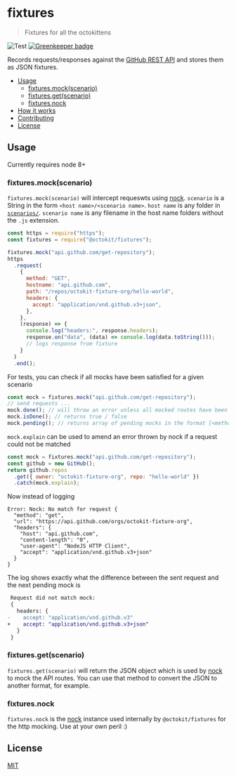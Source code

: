 # fixtures

> Fixtures for all the octokittens

![Test](https://github.com/octokit/fixtures/workflows/Test/badge.svg)
[![Greenkeeper badge](https://badges.greenkeeper.io/octokit/fixtures.svg)](https://greenkeeper.io/)

Records requests/responses against the [GitHub REST API](https://developer.github.com/v3/)
and stores them as JSON fixtures.

- [Usage](#usage)
  - [fixtures.mock(scenario)](#fixturesmockscenario)
  - [fixtures.get(scenario)](#fixturesgetscenario)
  - [fixtures.nock](#fixturesnock)
- [How it works](HOW_IT_WORKS.md)
- [Contributing](CONTRIBUTING.md)
- [License](#license)

## Usage

Currently requires node 8+

### fixtures.mock(scenario)

`fixtures.mock(scenario)` will intercept requeswts using [nock](https://www.npmjs.com/package/nock).
`scenario` is a String in the form `<host name>/<scenario name>`. `host name`
is any folder in [`scenarios/`](scenarios/). `scenario name` is any filename in
the host name folders without the `.js` extension.

```js
const https = require("https");
const fixtures = require("@octokit/fixtures");

fixtures.mock("api.github.com/get-repository");
https
  .request(
    {
      method: "GET",
      hostname: "api.github.com",
      path: "/repos/octokit-fixture-org/hello-world",
      headers: {
        accept: "application/vnd.github.v3+json",
      },
    },
    (response) => {
      console.log("headers:", response.headers);
      response.on("data", (data) => console.log(data.toString()));
      // logs response from fixture
    }
  )
  .end();
```

For tests, you can check if all mocks have been satisfied for a given scenario

```js
const mock = fixtures.mock("api.github.com/get-repository");
// send requests ...
mock.done(); // will throw an error unless all mocked routes have been called
mock.isDone(); // returns true / false
mock.pending(); // returns array of pending mocks in the format [<method> <path>]
```

`mock.explain` can be used to amend an error thrown by nock if a request could
not be matched

```js
const mock = fixtures.mock("api.github.com/get-repository");
const github = new GitHub();
return github.repos
  .get({ owner: "octokit-fixture-org", repo: "hello-world" })
  .catch(mock.explain);
```

Now instead of logging

```
Error: Nock: No match for request {
  "method": "get",
  "url": "https://api.github.com/orgs/octokit-fixture-org",
  "headers": {
    "host": "api.github.com",
    "content-length": "0",
    "user-agent": "NodeJS HTTP Client",
    "accept": "application/vnd.github.v3+json"
  }
}
```

The log shows exactly what the difference between the sent request and the next
pending mock is

```diff
 Request did not match mock:
 {
   headers: {
-    accept: "application/vnd.github.v3"
+    accept: "application/vnd.github.v3+json"
   }
 }
```

### fixtures.get(scenario)

`fixtures.get(scenario)` will return the JSON object which is used by [nock](https://www.npmjs.com/package/nock)
to mock the API routes. You can use that method to convert the JSON to another
format, for example.

### fixtures.nock

`fixtures.nock` is the [nock](https://github.com/node-nock/nock) instance used
internally by `@octokit/fixtures` for the http mocking. Use at your own peril :)

## License

[MIT](LICENSE.md)
